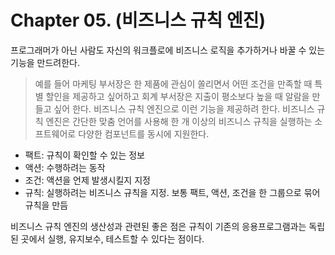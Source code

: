 # Chapter 05. (비즈니스 규칙 엔진)

프로그래머가 아닌 사람도 자신의 워크플로에 비즈니스 로직을 추가하거나 바꿀 수 있는 기능을 만드려한다.

> 예를 들어 마케팅 부서장은 한 제품에 관심이 쏠리면서 어떤 조건을 만족할 때 특별 할인을 제공하고 싶어하고 회계 부서장은 지출이 평소보다 높을 때 알람을 만들고 싶어  한다.
> 비즈니스 규칙 엔진으로 이런 기능을 제공하려 한다.
> 비즈니스 규칙 엔진은 간단한 맞춤 언어를 사용해 한 개 이상의 비즈니스 규칙을 실행하는 소프트웨어로 다양한 컴포넌트를 동시에 지원한다.

* 팩트: 규칙이 확인할 수 있는 정보
* 액션: 수행하려는 동작
* 조건: 액션을 언제 발생시킬지 지정
* 규칙: 실행하려는 비즈니스 규칙을 지정. 보통 팩트, 액션, 조건을 한 그룹으로 묶어 규칙을 만듬

비즈니스 규칙 엔진의 생산성과 관련된 좋은 점은 규칙이 기존의 응용프로그램과는 독립된 곳에서 실행, 유지보수, 테스트할 수 있다는 점이다.

